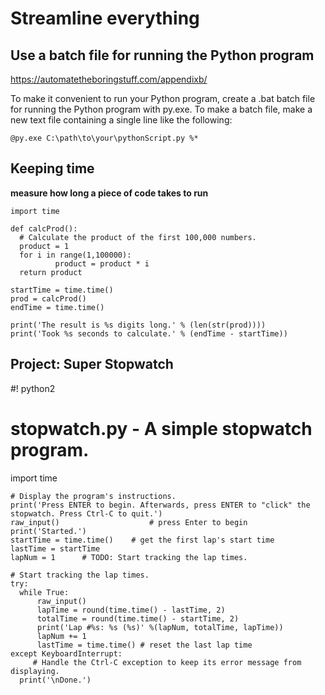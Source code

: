 # Streamline everything

## Use a batch file for running the Python program

https://automatetheboringstuff.com/appendixb/

To make it convenient to run your Python program, create a .bat batch file for running the Python program with py.exe. To make a batch file, make a new text file containing a single line like the following:


```@py.exe C:\path\to\your\pythonScript.py %*```


## Keeping time


**measure how long a piece of code takes to run**

    import time 

    def calcProd(): 
      # Calculate the product of the first 100,000 numbers.
      product = 1
      for i in range(1,100000):
              product = product * i 
      return product

    startTime = time.time()
    prod = calcProd()
    endTime = time.time()

    print('The result is %s digits long.' % (len(str(prod))))
    print('Took %s seconds to calculate.' % (endTime - startTime))
    
    

## Project: Super Stopwatch


  #! python2
  # stopwatch.py - A simple stopwatch program.

  import time

    # Display the program's instructions.
    print('Press ENTER to begin. Afterwards, press ENTER to "click" the stopwatch. Press Ctrl-C to quit.')
    raw_input()                    # press Enter to begin
    print('Started.')
    startTime = time.time()    # get the first lap's start time
    lastTime = startTime
    lapNum = 1      # TODO: Start tracking the lap times.

    # Start tracking the lap times.
    try:
      while True:
          raw_input()
          lapTime = round(time.time() - lastTime, 2)
          totalTime = round(time.time() - startTime, 2)
          print('Lap #%s: %s (%s)' %(lapNum, totalTime, lapTime))
          lapNum += 1
          lastTime = time.time() # reset the last lap time
    except KeyboardInterrupt:
         # Handle the Ctrl-C exception to keep its error message from displaying.
      print('\nDone.')
